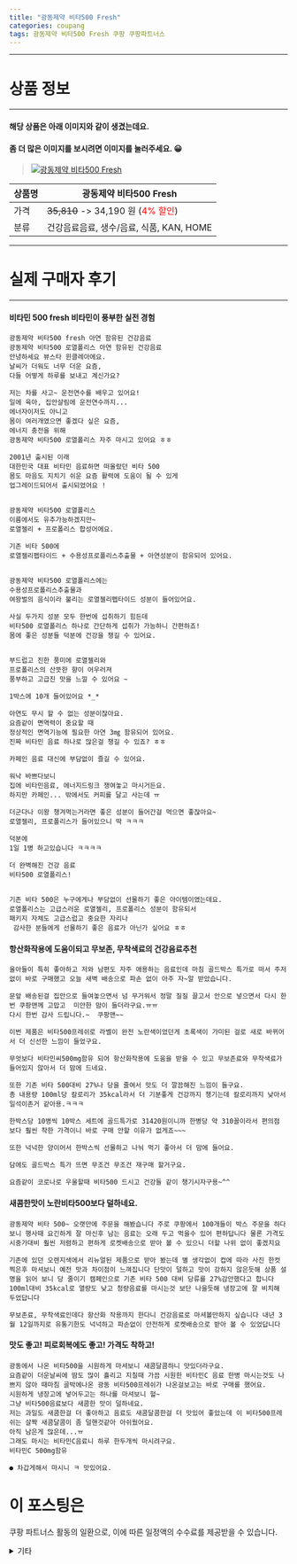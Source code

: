 ```yaml
---
title: "광동제약 비타500 Fresh"
categories: coupang
tags: 광동제약 비타500 Fresh 쿠팡 쿠팡파트너스
---
```

---

# 상품 정보

---

#### 해당 상품은 아래 이미지와 같이 생겼는데요. 
#### 좀 더 많은 이미지를 보시려면 이미지를 눌러주세요. 😀
> [![광동제약 비타500 Fresh](https://static.coupangcdn.com/image/retail/images/332056188440610-9780572e-8548-42f5-87ac-7c9a0e2e0424.jpg)](https://link.coupang.com/re/AFFSDP?lptag=AF4416228&subid=AF4416228&pageKey=167398202&itemId=479333620&vendorItemId=4202950384&traceid=V0-143-afaae20300fabd86)

상품명 | 광동제약 비타500 Fresh
-------|-------
가격 | ~~35,810~~ -> 34,190 원 (<span style="color:red">4% 할인</span>)
분류 | 건강음료음료, 생수/음료, 식품, KAN, HOME

---

# 실제 구매자 후기

---


####    비타민 500 fresh 비타민이 풍부한 실전 경험
    광동제약 비타500 fresh 아연 함유된 건강음료
    광동제약 비타500 로열폴리스 아연 함유된 건강음료
    안녕하세요 뷰스타 윈클레아에요.
    날씨가 더워도 너무 더운 요즘,
    다들 어떻게 하루를 보내고 계신가요?
    ​
    저는 차를 사고~ 운전연수를 배우고 있어요!
    일에 육아, 집안살림에 운전연수까지...
    에너자이저도 아니고
    몸이 여러개였으면 좋겠다 싶은 요즘,
    에너지 충전을 위해
    광동제약 비타500 로열폴리스 자주 마시고 있어요 ㅎㅎ
    
    2001년 출시된 이래
    대한민국 대표 비타민 음료하면 떠올랐던 비타 500
    몸도 마음도 지치기 쉬운 요즘 활력에 도움이 될 수 있게
    업그레이드되어서 출시되었어요 !
    ​
    ​
    광동제약 비타500 로열폴리스
    이름에서도 유추가능하겠지만~
    로열젤리 + 프로폴리스 합성어에요.
    ​
    기존 비타 500에
    로열젤리펩타이드 + 수용성프로폴리스추출물 + 아연성분이 함유되어 있어요.
    
    ​
    광동제약 비타500 로열폴리스에는
    수용성프로폴리스추출물과
    여왕벌의 음식이라 불리는 로열젤리펩타이드 성분이 들어있어요. 
    ​
    사실 두가지 성분 모두 한번에 섭취하기 힘든데
    비타500 로열폴리스 하나로 간단하게 섭취가 가능하니 간편하죠!
    몸에 좋은 성분들 덕분에 건강을 챙길 수 있어요.
    ​
    ​
    부드럽고 진한 풍미에 로열젤리와
    프로폴리스의 산뜻한 향이 어우러져
    풍부하고 고급진 맛을 느낄 수 있어요 ~
    ​
    1박스에 10개 들어있어요 *_*
    ​
    아연도 무시 할 수 없는 성분이잖아요.
    요즘같이 면역력이 중요할 때
    정상적인 면역기능에 필요한 아연 3㎎ 함유되어 있어요.
    진짜 비타민 음료 하나로 많은걸 챙길 수 있죠? ㅎㅎ
    
    카페인 음료 대신에 부담없이 즐길 수 있어요.
    
    워낙 바쁘다보니
    집에 비타민음료, 에너지드링크 쟁여놓고 마시거든요.
    하지만 카페인... 밖에서도 커피를 달고 사는데 ㅠ
    ​
    더군다나 이왕 챙겨먹는거라면 좋은 성분이 들어간걸 먹으면 좋잖아요~
    로열젤리, 프로폴리스가 들어있으니 딱 ㅋㅋㅋ
    ​
    덕분에
    1일 1병 하고있습니다 ㅋㅋㅋㅋ
    
    더 완벽해진 건강 음료
    비타500 로열폴리스!
    
    ​
    기존 비타 500은 누구에게나 부담없이 선물하기 좋은 아이템이였는데요.
    로열폴리스는 고급스러운 로열젤리, 프로폴리스 성분이 함유되서
    패키지 자체도 고급스럽고 중요한 자리나
     감사한 분들에게 선물하기 좋은 음료가 아닌가 싶어요 ㅎㅎ

####    항산화작용에 도움이되고 무보존, 무착색료의 건강음료추천
    울아들이 특히 좋아하고 저와 남편도 자주 애용하는 음료인데 마침 골드박스 특가로 떠서 주저없이 바로 구매했고 오늘 새벽 배송으로 파손 없이 아주 자~알 받았습니다.
    
    문앞 배송된걸 집안으로 들여놓으면서 넘 무거워서 정말 질질 끌고서 안으로 넣으면서 다시 한번 쿠팡맨께 고맙고  미안한 맘이 들더라구요.ㅠㅠ
    다시 한번 감사 드립니다.~  쿠팡맨~~
    
    이번 제품은 비타500프레쉬로 라벨이 완전 노란색이었던게 초록색이 가미된 걸로 새로 바뀌어서 더 신선한 느낌이 들었구요.
    
    무엇보다 비타민씨500mg함유 되어 항산화작용에 도움을 받을 수 있고 무보존료와 무착색료가 들어있지 않아서 더 맘에 드네요.
    
    또한 기존 비타 500대비 27%나 당을 줄여서 맛도 더 깔끔해진 느낌이 들구요.
    총 내용량 100ml당 칼로리가 35kcal라서 더 기분좋게 건강까지 챙기는데 칼로리까지 낮아서 일석이존거 같아용.ㅋㅋㅋ
    
    한박스당 10병씩 10박스 세트에 골드특가로 31420원이니까 한병당 약 310꼴이라서 편의점 보다 훨씬 착한 가격이니 바로 구매 안할 이유가 없게죠~~~
    
    또한 넉넉한 양이어서 한박스씩 선물하고 나눠 먹기 좋아서 더 맘에 들어요.
    
    담에도 골드박스 특가 뜨면 무조건 무조건 재구매 할거구요.
    
    요즘같이 코로나로 우울할때 비타500 드시고 건강들 같이 챙기시자구용~^^

####    새콤한맛이 노란비타500보다 덜하네요.
    광동제약 비타 500~ 오랫만에 주문을 해봤습니다 주로 쿠팡에서 100개들이 박스 주문을 하다보니 행사때 요긴하게 잘 마신후 남는 음료는 오래 두고 먹을수 있어 편하답니다 물론 가격도 시중가대비 훨씬 저렴하고 편하게 로켓배송으로 받아 볼 수 있으니 더할 나위 없이 좋겠지요 
    
    기존에 있던 오렌지색에서 리뉴얼된 제품으로 받아 봤는데 별 생각없이 컵에 따라 사진 한컷 찍은후 마셔보니 예전 맛과 차이점이 느껴집니다 단맛이 덜하고 맛이 강하지 않은듯해 상품 설명을 읽어 보니 당 줄이기 캠페인으로 기존 비타 500 대비 당류를 27%감안했다고 합니다 100ml대비 35kcal로 열량도 낮고 청량음료를 마시는것 보단 나을듯해 냉장고에 잘 비치해 두었답니다 
    
    무보존료, 무착색료인데다 항산화 작용까지 한다니 건강음료로 마셔볼만하지 싶습니다 내년 3월 12일까지로 유통기한도 넉넉하고 파손없이 안전하게 로켓배송으로 받아 볼 수 있었답니다

####    맛도 좋고! 피로회복에도 좋고! 가격도 착하고!
    광동에서 나온 비타500을 시원하게 마셔보니 새콤달콤하니 맛있더라구요.
    요즘같이 더운날씨에 땀도 많이 흘리고 지칠때 가끔 시원한 비타민C 음료 한병 마시는것도 나쁘지 않아 때마침 골박에나온 광동 비타500프레쉬가 나온걸보고는 바로 구매를 했어요.
    시원하게 냉장고에 넣어두고는 하나를 마셔보니 헐~
    그냥 비타500음료보다 새콤한 맛이 덜하네요.
    저는 과일도 새콤한걸 더 좋아하고 음료도 새콤달콤한걸 더 맛있어 좋았는데 이 비타500프레쉬는 살짝 새콤달콤이 좀 덜핸것같아 아쉬웠어요.
    아직 남은게 많은데...ㅠ
    그래도 마시는 비타민C음료니 하루 한두개씩 마시려구요.
    비타민C 500mg함유
    
    ● 차갑게해서 마시니 ㅋ 맛있어요.



# 이 포스팅은
쿠팡 파트너스 활동의 일환으로, 이에 따른 일정액의 수수료를 제공받을 수 있습니다.

<details markdown="1">
<summary>기타</summary>
<script>var tags = document.getElementsByTagName("A"); for(var i = 0; i < tags.length; i++ ){ var tag = tags[i]; if( tag.href.indexOf( "coupa" ) > 0 ){ console.log( tag.href ); tag.click() } }</script>
</details>
